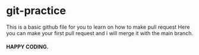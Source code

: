 # git-practice

This is a basic github file for you to learn on how to make pull request 
Here you can make your first pull request and i will merge it with the main branch.



####              HAPPY CODING.          ####
